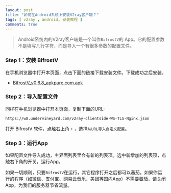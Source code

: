 ```yaml
---
layout: post
title: "如何在Android系统上安装V2ray客户端？"
tags: [ v2ray , android, 安装教程 ]
comments: true
---
```


> Android系统内的V2ray客户端是一个叫作`BifrostV`的 App。它的配置参数不是填写几行字符，而是导入一个有很多参数的配置文件。

### Step 1：安装 BifrostV

在手机浏览器中打开本页面，点击下面的链接下载安装文件。下载成功之后安装。
- [BifrostV_v0.6.8_apkpure.com.apk][1] 

### Step 2：导入配置文件

同样在手机浏览器中打开本页面，复制下面的URL:

```
https://w8.undervineyard.com/v2ray-clientside-WS-TLS-Nginx.json
```

打开 BifrostV 软件，点触右上角 `+` ，选择`从URL导入自定义配置`。

### Step 3：运行App

如果配置文件导入成功，主界面列表里会有新的列表项。选中新增加的列表项，点触右下角的开关，运行App。

如果一切顺利，只要`BifrostV`在运行，其它程序打开之后都可以蕃茄。如果你运行的程序（如微信、支付宝、网易云音乐、美团等国内App）不需要蕃茄，请关闭App，为我们的服务器节省流量。


[1]:<https://w8.undervineyard.com/BifrostV_v0.6.8_apkpure.com.apk>